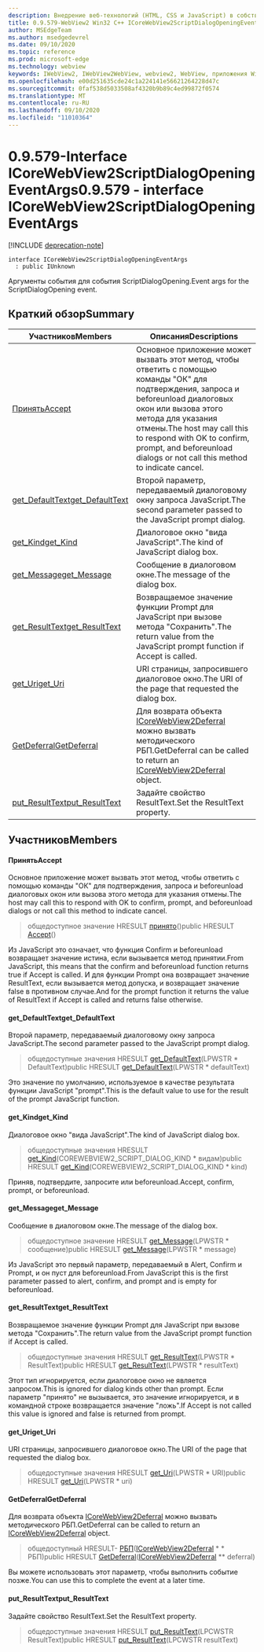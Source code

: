 ```yaml
---
description: Внедрение веб-технологий (HTML, CSS и JavaScript) в собственные приложения с помощью элемента управления Microsoft Edge WebView2
title: 0.9.579-WebView2 Win32 C++ ICoreWebView2ScriptDialogOpeningEventArgs
author: MSEdgeTeam
ms.author: msedgedevrel
ms.date: 09/10/2020
ms.topic: reference
ms.prod: microsoft-edge
ms.technology: webview
keywords: IWebView2, IWebView2WebView, webview2, WebView, приложения Win32, Win32, EDGE, ICoreWebView2, ICoreWebView2Controller, управление браузером, EDGE HTML, ICoreWebView2ScriptDialogOpeningEventArgs
ms.openlocfilehash: e00d251635cde24c1a224141e56621264228d47c
ms.sourcegitcommit: 0faf538d5033508af4320b9b89c4ed99872f0574
ms.translationtype: MT
ms.contentlocale: ru-RU
ms.lasthandoff: 09/10/2020
ms.locfileid: "11010364"
---
```

# <span data-ttu-id="e714b-104">0.9.579-Interface ICoreWebView2ScriptDialogOpeningEventArgs</span><span class="sxs-lookup"><span data-stu-id="e714b-104">0.9.579 - interface ICoreWebView2ScriptDialogOpeningEventArgs</span></span> 

[!INCLUDE [deprecation-note](../../includes/deprecation-note.md)]

```
interface ICoreWebView2ScriptDialogOpeningEventArgs
  : public IUnknown
```

<span data-ttu-id="e714b-105">Аргументы события для события ScriptDialogOpening.</span><span class="sxs-lookup"><span data-stu-id="e714b-105">Event args for the ScriptDialogOpening event.</span></span>

## <span data-ttu-id="e714b-106">Краткий обзор</span><span class="sxs-lookup"><span data-stu-id="e714b-106">Summary</span></span>

 <span data-ttu-id="e714b-107">Участников</span><span class="sxs-lookup"><span data-stu-id="e714b-107">Members</span></span>                        | <span data-ttu-id="e714b-108">Описания</span><span class="sxs-lookup"><span data-stu-id="e714b-108">Descriptions</span></span>
--------------------------------|---------------------------------------------
[<span data-ttu-id="e714b-109">Принять</span><span class="sxs-lookup"><span data-stu-id="e714b-109">Accept</span></span>](#accept) | <span data-ttu-id="e714b-110">Основное приложение может вызвать этот метод, чтобы ответить с помощью команды "ОК" для подтверждения, запроса и beforeunload диалоговых окон или вызова этого метода для указания отмены.</span><span class="sxs-lookup"><span data-stu-id="e714b-110">The host may call this to respond with OK to confirm, prompt, and beforeunload dialogs or not call this method to indicate cancel.</span></span>
[<span data-ttu-id="e714b-111">get_DefaultText</span><span class="sxs-lookup"><span data-stu-id="e714b-111">get_DefaultText</span></span>](#get_defaulttext) | <span data-ttu-id="e714b-112">Второй параметр, передаваемый диалоговому окну запроса JavaScript.</span><span class="sxs-lookup"><span data-stu-id="e714b-112">The second parameter passed to the JavaScript prompt dialog.</span></span>
[<span data-ttu-id="e714b-113">get_Kind</span><span class="sxs-lookup"><span data-stu-id="e714b-113">get_Kind</span></span>](#get_kind) | <span data-ttu-id="e714b-114">Диалоговое окно "вида JavaScript".</span><span class="sxs-lookup"><span data-stu-id="e714b-114">The kind of JavaScript dialog box.</span></span>
[<span data-ttu-id="e714b-115">get_Message</span><span class="sxs-lookup"><span data-stu-id="e714b-115">get_Message</span></span>](#get_message) | <span data-ttu-id="e714b-116">Сообщение в диалоговом окне.</span><span class="sxs-lookup"><span data-stu-id="e714b-116">The message of the dialog box.</span></span>
[<span data-ttu-id="e714b-117">get_ResultText</span><span class="sxs-lookup"><span data-stu-id="e714b-117">get_ResultText</span></span>](#get_resulttext) | <span data-ttu-id="e714b-118">Возвращаемое значение функции Prompt для JavaScript при вызове метода "Сохранить".</span><span class="sxs-lookup"><span data-stu-id="e714b-118">The return value from the JavaScript prompt function if Accept is called.</span></span>
[<span data-ttu-id="e714b-119">get_Uri</span><span class="sxs-lookup"><span data-stu-id="e714b-119">get_Uri</span></span>](#get_uri) | <span data-ttu-id="e714b-120">URI страницы, запросившего диалоговое окно.</span><span class="sxs-lookup"><span data-stu-id="e714b-120">The URI of the page that requested the dialog box.</span></span>
[<span data-ttu-id="e714b-121">GetDeferral</span><span class="sxs-lookup"><span data-stu-id="e714b-121">GetDeferral</span></span>](#getdeferral) | <span data-ttu-id="e714b-122">Для возврата объекта [ICoreWebView2Deferral](icorewebview2deferral.md) можно вызвать методического РБП.</span><span class="sxs-lookup"><span data-stu-id="e714b-122">GetDeferral can be called to return an [ICoreWebView2Deferral](icorewebview2deferral.md) object.</span></span>
[<span data-ttu-id="e714b-123">put_ResultText</span><span class="sxs-lookup"><span data-stu-id="e714b-123">put_ResultText</span></span>](#put_resulttext) | <span data-ttu-id="e714b-124">Задайте свойство ResultText.</span><span class="sxs-lookup"><span data-stu-id="e714b-124">Set the ResultText property.</span></span>

## <span data-ttu-id="e714b-125">Участников</span><span class="sxs-lookup"><span data-stu-id="e714b-125">Members</span></span>

#### <span data-ttu-id="e714b-126">Принять</span><span class="sxs-lookup"><span data-stu-id="e714b-126">Accept</span></span> 

<span data-ttu-id="e714b-127">Основное приложение может вызвать этот метод, чтобы ответить с помощью команды "ОК" для подтверждения, запроса и beforeunload диалоговых окон или вызова этого метода для указания отмены.</span><span class="sxs-lookup"><span data-stu-id="e714b-127">The host may call this to respond with OK to confirm, prompt, and beforeunload dialogs or not call this method to indicate cancel.</span></span>

> <span data-ttu-id="e714b-128">общедоступное значение HRESULT [принято](#accept)()</span><span class="sxs-lookup"><span data-stu-id="e714b-128">public HRESULT [Accept](#accept)()</span></span>

<span data-ttu-id="e714b-129">Из JavaScript это означает, что функция Confirm и beforeunload возвращает значение истина, если вызывается метод принятии.</span><span class="sxs-lookup"><span data-stu-id="e714b-129">From JavaScript, this means that the confirm and beforeunload function returns true if Accept is called.</span></span> <span data-ttu-id="e714b-130">И для функции Prompt она возвращает значение ResultText, если вызывается метод допуска, и возвращает значение false в противном случае.</span><span class="sxs-lookup"><span data-stu-id="e714b-130">And for the prompt function it returns the value of ResultText if Accept is called and returns false otherwise.</span></span>

#### <span data-ttu-id="e714b-131">get_DefaultText</span><span class="sxs-lookup"><span data-stu-id="e714b-131">get_DefaultText</span></span> 

<span data-ttu-id="e714b-132">Второй параметр, передаваемый диалоговому окну запроса JavaScript.</span><span class="sxs-lookup"><span data-stu-id="e714b-132">The second parameter passed to the JavaScript prompt dialog.</span></span>

> <span data-ttu-id="e714b-133">общедоступные значения HRESULT [get_DefaultText](#get_defaulttext)(LPWSTR \* DefaultText)</span><span class="sxs-lookup"><span data-stu-id="e714b-133">public HRESULT [get_DefaultText](#get_defaulttext)(LPWSTR \* defaultText)</span></span>

<span data-ttu-id="e714b-134">Это значение по умолчанию, используемое в качестве результата функции JavaScript "prompt".</span><span class="sxs-lookup"><span data-stu-id="e714b-134">This is the default value to use for the result of the prompt JavaScript function.</span></span>

#### <span data-ttu-id="e714b-135">get_Kind</span><span class="sxs-lookup"><span data-stu-id="e714b-135">get_Kind</span></span> 

<span data-ttu-id="e714b-136">Диалоговое окно "вида JavaScript".</span><span class="sxs-lookup"><span data-stu-id="e714b-136">The kind of JavaScript dialog box.</span></span>

> <span data-ttu-id="e714b-137">общедоступные значения HRESULT [get_Kind](#get_kind)(COREWEBVIEW2_SCRIPT_DIALOG_KIND \* видам)</span><span class="sxs-lookup"><span data-stu-id="e714b-137">public HRESULT [get_Kind](#get_kind)(COREWEBVIEW2_SCRIPT_DIALOG_KIND \* kind)</span></span>

<span data-ttu-id="e714b-138">Приняв, подтвердите, запросите или beforeunload.</span><span class="sxs-lookup"><span data-stu-id="e714b-138">Accept, confirm, prompt, or beforeunload.</span></span>

#### <span data-ttu-id="e714b-139">get_Message</span><span class="sxs-lookup"><span data-stu-id="e714b-139">get_Message</span></span> 

<span data-ttu-id="e714b-140">Сообщение в диалоговом окне.</span><span class="sxs-lookup"><span data-stu-id="e714b-140">The message of the dialog box.</span></span>

> <span data-ttu-id="e714b-141">общедоступное значение HRESULT [get_Message](#get_message)(LPWSTR \* сообщение)</span><span class="sxs-lookup"><span data-stu-id="e714b-141">public HRESULT [get_Message](#get_message)(LPWSTR \* message)</span></span>

<span data-ttu-id="e714b-142">Из JavaScript это первый параметр, передаваемый в Alert, Confirm и Prompt, и он пуст для beforeunload.</span><span class="sxs-lookup"><span data-stu-id="e714b-142">From JavaScript this is the first parameter passed to alert, confirm, and prompt and is empty for beforeunload.</span></span>

#### <span data-ttu-id="e714b-143">get_ResultText</span><span class="sxs-lookup"><span data-stu-id="e714b-143">get_ResultText</span></span> 

<span data-ttu-id="e714b-144">Возвращаемое значение функции Prompt для JavaScript при вызове метода "Сохранить".</span><span class="sxs-lookup"><span data-stu-id="e714b-144">The return value from the JavaScript prompt function if Accept is called.</span></span>

> <span data-ttu-id="e714b-145">общедоступные значения HRESULT [get_ResultText](#get_resulttext)(LPWSTR \* ResultText)</span><span class="sxs-lookup"><span data-stu-id="e714b-145">public HRESULT [get_ResultText](#get_resulttext)(LPWSTR \* resultText)</span></span>

<span data-ttu-id="e714b-146">Этот тип игнорируется, если диалоговое окно не является запросом.</span><span class="sxs-lookup"><span data-stu-id="e714b-146">This is ignored for dialog kinds other than prompt.</span></span> <span data-ttu-id="e714b-147">Если параметр "принято" не вызывается, это значение игнорируется, и в командной строке возвращается значение "ложь".</span><span class="sxs-lookup"><span data-stu-id="e714b-147">If Accept is not called this value is ignored and false is returned from prompt.</span></span>

#### <span data-ttu-id="e714b-148">get_Uri</span><span class="sxs-lookup"><span data-stu-id="e714b-148">get_Uri</span></span> 

<span data-ttu-id="e714b-149">URI страницы, запросившего диалоговое окно.</span><span class="sxs-lookup"><span data-stu-id="e714b-149">The URI of the page that requested the dialog box.</span></span>

> <span data-ttu-id="e714b-150">общедоступные значения HRESULT [get_Uri](#get_uri)(LPWSTR \* URI)</span><span class="sxs-lookup"><span data-stu-id="e714b-150">public HRESULT [get_Uri](#get_uri)(LPWSTR \* uri)</span></span>

#### <span data-ttu-id="e714b-151">GetDeferral</span><span class="sxs-lookup"><span data-stu-id="e714b-151">GetDeferral</span></span> 

<span data-ttu-id="e714b-152">Для возврата объекта [ICoreWebView2Deferral](icorewebview2deferral.md) можно вызвать методического РБП.</span><span class="sxs-lookup"><span data-stu-id="e714b-152">GetDeferral can be called to return an [ICoreWebView2Deferral](icorewebview2deferral.md) object.</span></span>

> <span data-ttu-id="e714b-153">общедоступный HRESULT- [РБП](#getdeferral)([ICoreWebView2Deferral](icorewebview2deferral.md) \* \* РБП)</span><span class="sxs-lookup"><span data-stu-id="e714b-153">public HRESULT [GetDeferral](#getdeferral)([ICoreWebView2Deferral](icorewebview2deferral.md) \*\* deferral)</span></span>

<span data-ttu-id="e714b-154">Вы можете использовать этот параметр, чтобы выполнить событие позже.</span><span class="sxs-lookup"><span data-stu-id="e714b-154">You can use this to complete the event at a later time.</span></span>

#### <span data-ttu-id="e714b-155">put_ResultText</span><span class="sxs-lookup"><span data-stu-id="e714b-155">put_ResultText</span></span> 

<span data-ttu-id="e714b-156">Задайте свойство ResultText.</span><span class="sxs-lookup"><span data-stu-id="e714b-156">Set the ResultText property.</span></span>

> <span data-ttu-id="e714b-157">общедоступные значения HRESULT [put_ResultText](#put_resulttext)(LPCWSTR ResultText)</span><span class="sxs-lookup"><span data-stu-id="e714b-157">public HRESULT [put_ResultText](#put_resulttext)(LPCWSTR resultText)</span></span>

